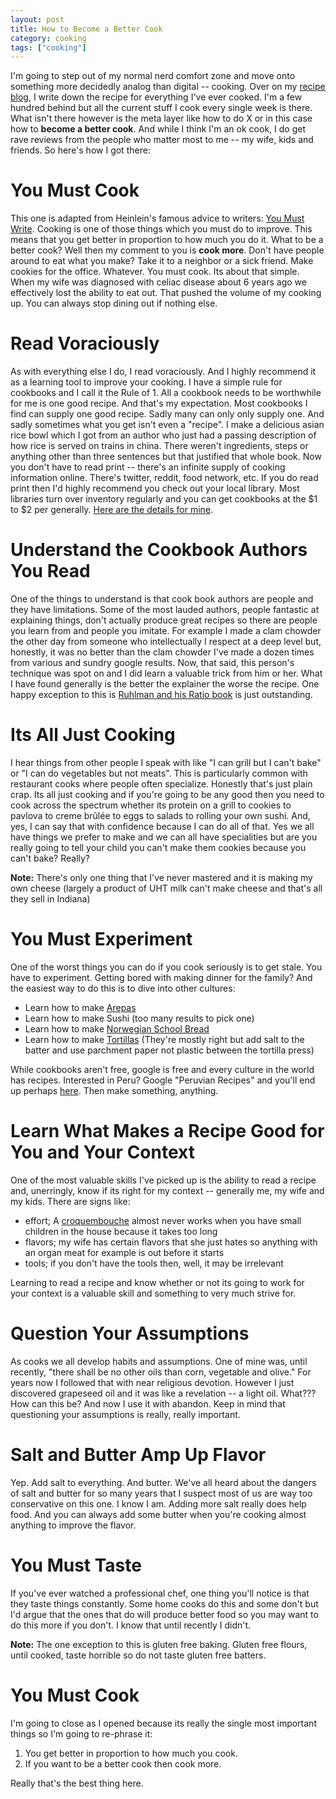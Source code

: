 ```yaml
---
layout: post
title: How to Become a Better Cook
category: cooking
tags: ["cooking"]
---
```

I'm going to step out of my normal nerd comfort zone and move onto something more decidedly analog than digital -- cooking.  Over on my [recipe blog](https://fuzzyblog.io/recipes), I write down the recipe for everything I've ever cooked.  I'm a few hundred behind but all the current stuff I cook every single week is there.  What isn't there however is the meta layer like how to do X or in this case how to **become a better cook**.  And while I think I'm an ok cook, I do get rave reviews from the people who matter most to me -- my wife, kids and friends.  So here's how I got there:

#  You Must Cook

This one is adapted from Heinlein's famous advice to writers: [You Must Write](http://www.sfwriter.com/ow05.htm).  Cooking is one of those things which you must do to improve.  This means that you get better in proportion to how much you do it.  What to be a better cook?  Well then my comment to you is **cook more**.  Don't have people around to eat what you make?  Take it to a neighbor or a sick friend.  Make cookies for the office.  Whatever.  You must cook.  Its about that simple.  When my wife was diagnosed with celiac disease about 6 years ago we effectively lost the ability to eat out.  That pushed the volume of my cooking up.  You can always stop dining out if nothing else.  

# Read Voraciously

As with everything else I do, I read voraciously.  And I highly recommend it as a learning tool to improve your cooking.  I have a simple rule for cookbooks and I call it the Rule of 1.  All a cookbook needs to be worthwhile for me is one good recipe.  And that's my expectation.  Most cookbooks I find can supply one good recipe.  Sadly many can only only supply one.  And sadly sometimes what you get isn't even a "recipe".  I make a delicious asian rice bowl which I got from an author who just had a passing description of how rice is served on trains in china.  There weren't ingredients, steps or anything other than three sentences but that justified that whole book.  Now you don't have to read print -- there's an infinite supply of cooking information online.  There's twitter, reddit, food network, etc.  If you do read print then I'd highly recommend you check out your local library.  Most libraries turn over inventory regularly and you can get cookbooks at the $1 to $2 per generally.  [Here are the details for mine](https://www.indyplfoundation.org/book-sale).

# Understand the Cookbook Authors You Read

One of the things to understand is that cook book authors are people and they have limitations.  Some of the most lauded authors, people fantastic at explaining things, don't actually produce great recipes so there are people you learn from and people you imitate.  For example I made a clam chowder the other day from someone who intellectually I respect at a deep level but, honestly, it was no better than the clam chowder I've made a dozen times from various and sundry google results.  Now, that said, this person's technique was spot on and I did learn a valuable trick from him or her.  What I have found generally is the better the explainer the worse the recipe.  One happy exception to this is [Ruhlman and his Ratio book](https://www.amazon.com/Ratio-Simple-Behind-Everyday-Cooking/dp/1416571728/ref=sr_1_1?ie=UTF8&qid=1474883244&sr=8-1&keywords=ruhlman+ratio) is just outstanding.

# Its All Just Cooking

I hear things from other people I speak with like "I can grill but I can't bake" or "I can do vegetables but not meats".  This is particularly common with restaurant cooks where people often specialize.  Honestly that's just plain crap.  Its all just cooking and if you're going to be any good then you need to cook across the spectrum whether its protein on a grill to cookies to pavlova to creme brûlée to eggs to salads to rolling your own sushi.  And, yes, I can say that with confidence because I can do all of that.  Yes we all have things we prefer to make and we can all have specialities but are you really going to tell your child you can't make them cookies because you can't bake?  Really?

**Note:** There's only one thing that I've never mastered and it is making my own cheese (largely a product of UHT milk can't make cheese and that's all they sell in Indiana)

# You Must Experiment

One of the worst things you can do if you cook seriously is to get stale.  You have to experiment.  Getting bored with making dinner for the family?  And the easiest way to do this is to dive into other cultures: 

* Learn how to make [Arepas](http://picapica.com/blog/2013/09/how-to-make-arepas-pica-pica-arepa-kitchen/)
* Learn how to make Sushi (too many results to pick one)
* Learn how to make [Norwegian School Bread](http://www.food.com/recipe/norwegian-school-bread-428043)
* Learn how to make [Tortillas](http://www.foodandwine.com/recipes/corn-tortillas) (They're mostly right but add salt to the batter and use parchment paper not plastic between the tortilla press)

While cookbooks aren't free, google is free and every culture in the world has recipes.  Interested in Peru?  Google "Peruvian Recipes" and you'll end up perhaps [here](http://www.quericavida.com/recipes/collections/by-country/10-traditional-peruvian-recipes).  Then make something, anything.

# Learn What Makes a Recipe Good for You and Your Context

One of the most valuable skills I've picked up is the ability to read a recipe and, unerringly, know if its right for my context -- generally me, my wife and my kids.  There are signs like:

* effort; A [croquembouche](http://www.foodnetwork.com/recipes/croquembouche-recipe.html) almost never works when you have small children in the house because it takes too long
* flavors; my wife has certain flavors that she just hates so anything with an organ meat for example is out before it starts
* tools; if you don't have the tools then, well, it may be irrelevant

Learning to read a recipe and know whether or not its going to work for your context is a valuable skill and something to very much strive for.

# Question Your Assumptions

As cooks we all develop habits and assumptions.  One of mine was, until recently, "there shall be no other oils than corn, vegetable and olive."  For years now I followed that with near religious devotion.  However I just discovered grapeseed oil and it was like a revelation -- a light oil.  What??? How can this be?  And now I use it with abandon.  Keep in mind that questioning your assumptions is really, really important.

# Salt and Butter Amp Up Flavor

Yep.  Add salt to everything.  And butter.  We've all heard about the dangers of salt and butter for so many years that I suspect most of us are way too conservative on this one.  I know I am.  Adding more salt really does help food.  And you can always add some butter when you're cooking  almost anything to improve the flavor.

# You Must Taste

If you've ever watched a professional chef, one thing you'll notice is that they taste things constantly.  Some home cooks do this and some don't but I'd argue that the ones that do will produce better food so you may want to do this more if you don't.  I know that until recently I didn't.  

**Note:** The one exception to this is gluten free baking.  Gluten free flours, until cooked, taste horrible so do not taste gluten free batters.  

# You Must Cook

I'm going to close as I opened because its really the single most important things so I'm going to re-phrase it:

1.  You get better in proportion to how much you cook.
2.  If you want to be a better cook then cook more.

Really that's the best thing here.  